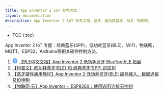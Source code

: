 ```yaml
---
title: App Inventor 2 IoT 参考文档
layout: documentation
description: App Inventor 2 IoT 参考文档，蓝牙，低功耗蓝牙，BLE，物联网。
---
```


* TOC
{:toc}

App Inventor 2 IoT 专题：经典蓝牙(SPP)，低功耗蓝牙(BLE)，WIFI，物联网，MQTT，ESP32，Ardruino等相关硬件控制方法。

1. [<img src="assets/ble.png" style="width:16px;margin:-4px 5px 0 0">【BLE中文文档】App Inventor 2 低功耗蓝牙 BlueToothLE 拓展](bluetoothle.html)
1. [【科普文】低功耗蓝牙(BLE) 和 经典蓝牙(SPP) 的区别](ble_spp.html)
1. [【蓝牙硬件通用教程】App Inventor 2 低功耗蓝牙(BLE) 硬件接入、数据通信及IO控制](ble.html)
1. [【物联网·云】App inventor + ESP8266：使用WIFI连接云控制](https://blog.csdn.net/INT_TANG/article/details/128210609)
